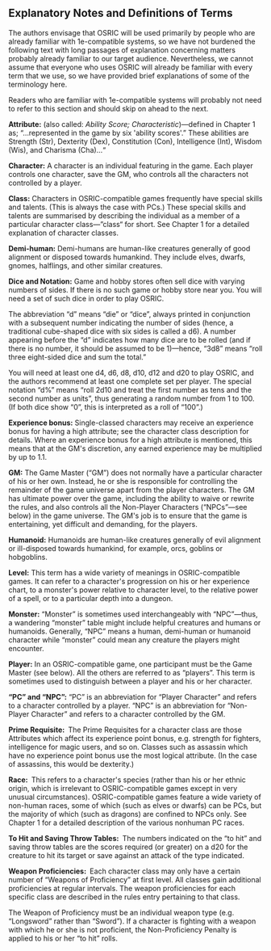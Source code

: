 ## Explanatory Notes and Definitions of Terms

The authors envisage that OSRIC will be used primarily by people who are already familiar with 1e-compatible systems, so we have not burdened the following text with long passages of explanation concerning matters probably already familiar to our target audience. Nevertheless, we cannot assume that everyone who uses OSRIC will already be familiar with every term that we use, so we have provided brief explanations of some of the terminology here.

Readers who are familiar with 1e-compatible systems will probably not need to refer to this section and should skip on ahead to the next.

**Attribute:** (also called: _Ability Score; Characteristic_)—defined in Chapter 1 as; “…represented in the game by six 'ability scores'.” These abilities are Strength (Str), Dexterity (Dex), Constitution (Con), Intelligence (Int), Wisdom (Wis), and Charisma (Cha)…“

**Character:** A character is an individual featuring in the game. Each player controls one character, save the GM, who controls all the characters not controlled by a player.

**Class:** Characters in OSRIC-compatible games frequently have special skills and talents. (This is always the case with PCs.) These special skills and talents are summarised by describing the individual as a member of a particular character class—”class“ for short. See Chapter 1 for a detailed explanation of character classes.

**Demi-human:** Demi-humans are human-like creatures generally of good alignment or disposed towards humankind. They include elves, dwarfs, gnomes, halflings, and other similar creatures.

**Dice and Notation:** Game and hobby stores often sell dice with varying numbers of sides. If there is no such game or hobby store near you. You will need a set of such dice in order to play OSRIC.

The abbreviation “d” means “die” or “dice”, always printed in conjunction with a subsequent number indicating the number of sides (hence, a traditional cube-shaped dice with six sides is called a d6). A number appearing before the “d” indicates how many dice are to be rolled (and if there is no number, it should be assumed to be 1)—hence, “3d8” means “roll three eight-sided dice and sum the total.”

You will need at least one d4, d6, d8, d10, d12 and d20 to play OSRIC, and the authors recommend at least one complete set per player. The special notation “d%” means “roll 2d10 and treat the first number as tens and the second number as units”, thus generating a random number from 1 to 100. (If both dice show “0”, this is interpreted as a roll of “100”.)

**Experience bonus:** Single-classed characters may receive an experience bonus for having a high attribute; see the character class description for details. Where an experience bonus for a high attribute is mentioned, this means that at the GM's discretion, any earned experience may be multiplied by up to 1.1.

**GM:** The Game Master (“GM”) does not normally have a particular character of his or her own. Instead, he or she is responsible for controlling the remainder of the game universe apart from the player characters. The GM has ultimate power over the game, including the ability to waive or rewrite the rules, and also controls all the Non-Player Characters (“NPCs”—see below) in the game universe. The GM's job is to ensure that the game is entertaining, yet difficult and demanding, for the players.

**Humanoid:** Humanoids are human-like creatures generally of evil alignment or ill-disposed towards humankind, for example, orcs, goblins or hobgoblins.

**Level:** This term has a wide variety of meanings in OSRIC-compatible games. It can refer to a character's progression on his or her experience chart, to a monster's power relative to character level, to the relative power of a spell, or to a particular depth into a dungeon.

**Monster:** “Monster” is sometimes used interchangeably with “NPC”—thus, a wandering “monster” table might include helpful creatures and humans or humanoids. Generally, “NPC” means a human, demi-human or humanoid character while “monster” could mean any creature the players might encounter.

**Player:** In an OSRIC-compatible game, one participant must be the Game Master (see below). All the others are referred to as “players”. This term is sometimes used to distinguish between a player and his or her character.

**“PC” and “NPC”:** “PC” is an abbreviation for “Player Character” and refers to a character controlled by a player. “NPC” is an abbreviation for “Non-Player Character” and refers to a character controlled by the GM.

**Prime Requisite:** The Prime Requisites for a character class are those Attributes which affect its experience point bonus, e.g. strength for fighters, intelligence for magic users, and so on. Classes such as assassin which have no experience point bonus use the most logical attribute. (In the case of assassins, this would be dexterity.)

**Race:** This refers to a character's species (rather than his or her ethnic origin, which is irrelevant to OSRIC-compatible games except in very unusual circumstances). OSRIC-compatible games feature a wide variety of non-human races, some of which (such as elves or dwarfs) can be PCs, but the majority of which (such as dragons) are confined to NPCs only. See Chapter 1 for a detailed description of the various nonhuman PC races.

**To Hit and Saving Throw Tables:** The numbers indicated on the “to hit” and saving throw tables are the scores required (or greater) on a d20 for the creature to hit its target or save against an attack of the type indicated.

**Weapon Proficiencies:** Each character class may only have a certain number of “Weapons of Proficiency” at first level. All classes gain additional proficiencies at regular intervals. The weapon proficiencies for each specific class are described in the rules entry pertaining to that class.

The Weapon of Proficiency must be an individual weapon type (e.g. “Longsword” rather than “Sword”). If a character is fighting with a weapon with which he or she is not proficient, the Non-Proficiency Penalty is applied to his or her “to hit” rolls.
